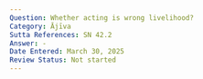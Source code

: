 ```yaml
---
Question: Whether acting is wrong livelihood?
Category: Ājīva
Sutta References: SN 42.2
Answer: -
Date Entered: March 30, 2025
Review Status: Not started
---
```


